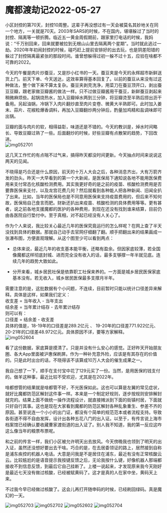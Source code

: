 # 魔都渡劫记2022-05-27

小区封控的第70天，封控10周整。这辈子再没想过有一天会被莫名其妙地关在同一个地方，一关就是70天。2003年SARS的时候，不在国内，堪堪躲过了当时的封控、隔离等一顿折腾。临近五一黄金周假期前，跟家里打电话的时候，我妈说：“千万别回来，回来就要被拉到无根山山里去隔离两个星期”。当时就此逃过一劫。2020年年初闹封控的时候，碰巧赶上提前安排好的出去玩，也是阴差阳错的躲过了封控隔离最紧张的那段时间。谁曾想躲得过初一躲不过十五，应验在啥都不可靠的2022。

今天的午餐是肉片炒蚕豆，又是抄小红书的一天。蚕豆夹是今天的永辉超市新鲜送货上门。前天下单、今天送达，这效率算得基本回复了。以前的蚕豆从来没有过这种做法，整个做下来不算太复杂。蚕豆夹剥壳洗净，用菜刀在蚕豆顶开口，剥出蚕豆豆瓣，跟老家做豆瓣酱的做法一样。只不过做豆瓣酱用干蚕豆，新鲜蚕豆剥起来稍微麻烦些。起锅烧热水，加入豆瓣焯水两到三分钟，将豆瓣烫至半熟后捞出沥干备用。另起油锅，冷锅下入肉片翻炒直至肉片变卷、微黄大半熟即可。此时加入姜末、蒜片、花椒粒爆香调料，再加入豆瓣翻炒两分钟后，酌量加鸡精和盐调味即可出锅。

豆瓣的面与肉片的软，相得益彰，味道还是不错的。今天的教训是，焯水时间略长、导致豆瓣过熟了一些。后面翻炒的时候，好些豆瓣有点散架的趋势，下回改进。  
<img decoding="async" src="https://i0.wp.com/s2.loli.net/2022/05/27/MkwDNLam9R1YQOJ.jpg?w=640&#038;ssl=1" alt="img052701" data-recalc-dims="1" /> 

这几天工作忙的有点喘不过气来，搞得昨天都没时间更新。今天抽点时间来说说这两天的见闻。

不晓得是巧合还是什么原因，前天的十万人大会之后，各种消息齐出，大有万箭齐发的劲头。昨天一大早看到的第一个大新闻，是医保局下通知说各地不能用医保费用来支付常态化核酸检测费用。其实我更好奇的是之前的疫苗、核酸检测费用是否要靠医保来支付，以及龙宫花费几何？然后就看到各种能人把各种新闻、旧闻全扒了出来。比如，当年的医保局也是不同意用医保来支持疫苗费用的，但后来不知何故，医保局自己食言而肥。财新还扒出来疫苗、核酸检测的具体费用等等。更有甚者，说之前各地支援魔都的医护的各种费用，到现在还没有找到谁来结算，目前仍由各医院自行垫付中。至于真相，对不起已经没有人关心了。

作为个人来说，我比较关心最近几年的医保究竟运行的怎么样呢？在网上查了半天没找到具体的数据。那就自己动手去官网仔细翻了翻。顺手把翻出来的结果画成一张瀑布图，方便直观理解。从这个图至少可以看到两点：

  * 总体来说，最近几年的收支基本能平衡，还略有盈余。但因家底较薄，若全国像魔都这样彻底封城、进而完全没有收入的话，最多支够撑一年半就见底。连续几年的趋势大致如此。

  * 分开来看，城乡居民社保是依靠职工社保来养的。一方面是城乡居民医保家底基本没有。若无收入，城乡居民医保最多支撑月半年。

需要注意的是，这批数据有个小问题，不连续，目前暂时只能以统计口径差异来解释。具体是这样，如果我们定义：  
收支差 = 当年收入 - 当年支出  
结余差 = 当年累计结存 - 去年累计结存  
则可以有：  
口径差 = 结余差 - 收支差  
具体的值是，18-19年的口径差是289.2亿元 、 19-20年的口径差771.922亿元、 20-21年的口径差48.972亿元。具体原因不详，要等方家解释。  
<img decoding="async" src="https://i0.wp.com/s2.loli.net/2022/05/27/ecf8QvJk3DFWIBw.jpg?w=640&#038;ssl=1" alt="img052604" data-recalc-dims="1" /> 

看了这份数据，家底算是摸清了。只是并没有什么安心的感觉。正好昨天开始朋友圈、各大App里面被沪惠保刷屏。作为一种补充意外险，应该是有其存在的价值的。只是此时出台的话，不晓得该不该算成10万人大会的催生成果之一。

我自己想了一下，顺手在支付宝中花了129元买了一份。当然，是用医保的钱支付的。做羊这种事，最近比较不受欢迎，尤其是在2022年。

啥都想管的结果就是啥都管不好，不光医保如此。这也可以算是左翼的常见症状，就好比魔都防范区解封这件事一样。本来是一个制定好规则，逐步按规则安排解封就完的。结果上面不做统一操作流程设计，就直接摊派到下面的街镇村居，下面就只好自行其事。这也是现在大家看到魔都的防范区解封各种乱象重生、参差不齐的原因。甚至说连一个小小的出门证，都没有个简单的规范范本或者流程支持。导致各街道不得不自由发挥，设计出各种五花八门的出入证。以至于，有传言说上海市档案馆已经确认要收藏曹家渡街道的出入证了。别人我不知道，我的第一反应这咋这么像当年的粮票布票呢。

和之前的传言一样，我们小区被允许明天出去放风。今天傍晚我也领到了明天的出入证，虽然还没想好要出去干啥。巧合的是，在去居委领证的路上，居然接到自称是浦东疾控的机器人电话。大意是问我是不是居住在浦东，最近有没有正常核酸云云。比较尴尬的是语音提示我按键反馈之后，无论我按什么键，好像机器人那端都接收不到信息反馈，到最后它自己挂断了。上楼一说起来，才发现原来我今天刚好是最近七天没有做过核酸，已经被赋黄码了。这才是真的人在家中坐，黄码天上来。

不过我今早已经做过核酸了。这会儿再打开随申码的时候，已经刷回绿码。真是魔幻的一天。

<img decoding="async" src="https://i0.wp.com/s2.loli.net/2022/05/27/XxM3wih671vyDRj.jpg?w=640&#038;ssl=1" alt="img052703" data-recalc-dims="1" />  
<img decoding="async" src="https://i0.wp.com/s2.loli.net/2022/05/27/k5OCRGIL78lzVqu.jpg?w=640&#038;ssl=1" alt="img052702" data-recalc-dims="1" />  
<img decoding="async" src="https://i0.wp.com/s2.loli.net/2022/05/27/lzSy4obcL8tGx6H.jpg?w=640&#038;ssl=1" alt="img052602" data-recalc-dims="1" />  
<img decoding="async" src="https://i0.wp.com/s2.loli.net/2022/05/27/RIWHN3ux9hM1sw5.jpg?w=640&#038;ssl=1" alt="img052704" data-recalc-dims="1" />
